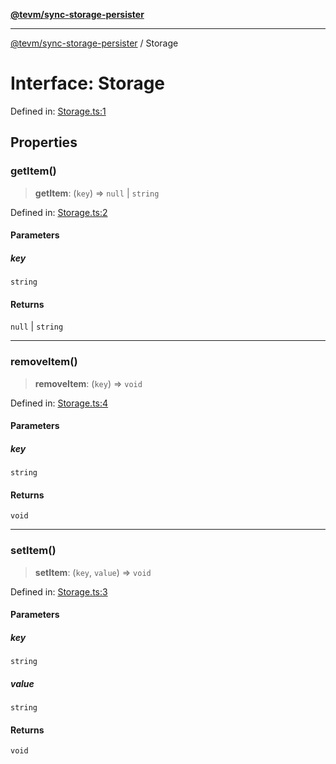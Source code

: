 [**@tevm/sync-storage-persister**](../README.md)

***

[@tevm/sync-storage-persister](../globals.md) / Storage

# Interface: Storage

Defined in: [Storage.ts:1](https://github.com/evmts/tevm-monorepo/blob/main/packages/sync-storage-persister/src/Storage.ts#L1)

## Properties

### getItem()

> **getItem**: (`key`) => `null` \| `string`

Defined in: [Storage.ts:2](https://github.com/evmts/tevm-monorepo/blob/main/packages/sync-storage-persister/src/Storage.ts#L2)

#### Parameters

##### key

`string`

#### Returns

`null` \| `string`

***

### removeItem()

> **removeItem**: (`key`) => `void`

Defined in: [Storage.ts:4](https://github.com/evmts/tevm-monorepo/blob/main/packages/sync-storage-persister/src/Storage.ts#L4)

#### Parameters

##### key

`string`

#### Returns

`void`

***

### setItem()

> **setItem**: (`key`, `value`) => `void`

Defined in: [Storage.ts:3](https://github.com/evmts/tevm-monorepo/blob/main/packages/sync-storage-persister/src/Storage.ts#L3)

#### Parameters

##### key

`string`

##### value

`string`

#### Returns

`void`
